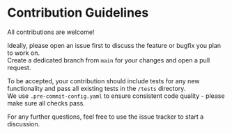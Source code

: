 # Contribution Guidelines

All contributions are welcome!

Ideally, please open an issue first to discuss the feature or bugfix you plan to work on.  
Create a dedicated branch from `main` for your changes and open a pull request.

To be accepted, your contribution should include tests for any new functionality and pass all existing tests in the `/tests` directory.  
We use `.pre-commit-config.yaml` to ensure consistent code quality - please make sure all checks pass.

For any further questions, feel free to use the issue tracker to start a discussion.
